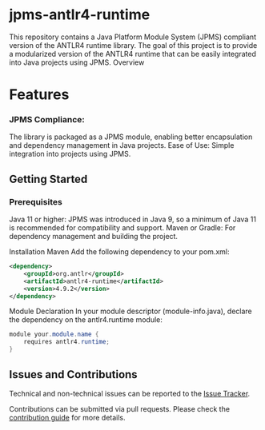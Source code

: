 # jpms-antlr4-runtime
This repository contains a Java Platform Module System (JPMS) compliant version of the ANTLR4 runtime library. The goal of this project is to provide a modularized version of the ANTLR4 runtime that can be easily integrated into Java projects using JPMS.
Overview

# Features

### JPMS Compliance: 
The library is packaged as a JPMS module, enabling better encapsulation and dependency management in Java projects.
Ease of Use: Simple integration into projects using JPMS.

## Getting Started
### Prerequisites

Java 11 or higher: JPMS was introduced in Java 9, so a minimum of Java 11 is recommended for compatibility and support.
Maven or Gradle: For dependency management and building the project.

Installation
Maven
Add the following dependency to your pom.xml:
```xml
<dependency>
    <groupId>org.antlr</groupId>
    <artifactId>antlr4-runtime</artifactId>
    <version>4.9.2</version>
</dependency>
```

Module Declaration
In your module descriptor (module-info.java), declare the dependency on the antlr4.runtime module:

```java
module your.module.name {
    requires antlr4.runtime;
}
```



## Issues and Contributions
Technical and non-technical issues can be reported to the [Issue Tracker](https://github.com/ikmdev/repo-seed/issues).

Contributions can be submitted via pull requests. Please check the [contribution guide](doc/how-to-contribute.md) for more details.